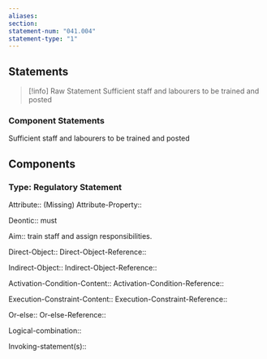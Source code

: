 ```yaml
---
aliases: 
section: 
statement-num: "041.004"
statement-type: "1"
---
```

## Statements 
> [!info] Raw Statement
> Sufficient staff and labourers to be trained and posted 
> 

### Component Statements
Sufficient staff and labourers to be trained and posted 
## Components
### Type: Regulatory Statement
Attribute:: (Missing)
Attribute-Property::

Deontic:: must

Aim:: train staff and assign responsibilities.

Direct-Object::
Direct-Object-Reference:: 

Indirect-Object::
Indirect-Object-Reference:: 

Activation-Condition-Content::
Activation-Condition-Reference:: 

Execution-Constraint-Content::
Execution-Constraint-Reference:: 

Or-else::
Or-else-Reference:: 

Logical-combination::

Invoking-statement(s)::